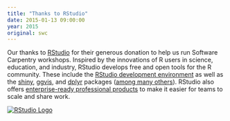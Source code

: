 ```yaml
---
title: "Thanks to RStudio"
date: 2015-01-13 09:00:00
year: 2015
original: swc
---
```

<p>
  Our thanks to <a href="http://www.rstudio.com">RStudio</a>
  for their generous donation to help us run Software Carpentry workshops.
  Inspired by the innovations of R users in science, education, and industry,
  RStudio develops free and open tools for the R community.
  These include the <a href="http://www.rstudio.com/products/rstudio/">RStudio development environment</a>
  as well as the <a href="http://shiny.rstudio.com/">shiny</a>,
  <a href="http://ggvis.rstudio.com/">ggvis</a>,
  and <a href="https://github.com/hadley/dplyr">dplyr</a> packages
  (<a href="http://www.rstudio.com/products/rpackages/">among many others</a>).
  RStudio also offers <a href="http://www.rstudio.com/products/">enterprise-ready professional products</a>
  to make it easier for teams to scale and share work.
</p>
<p>
  <a href="http://www.rstudio.com"><img src="{{'/files/2015/01/rstudio-medium.png' | relative_url}}" alt="RStudio Logo" /></a>
</p>
